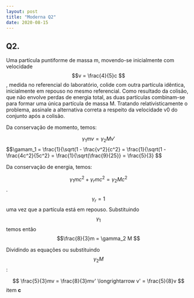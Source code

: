 ```yaml
---
layout: post
title: "Moderna Q2"
date: 2020-08-15
---
```


## Q2.

Uma partícula puntiforme de massa m, movendo-se inicialmente com velocidade $$v = \frac{4}{5}c $$, medida no referencial do laboratório, colide com outra partícula idêntica, inicialmente em repouso no mesmo referencial. Como resultado da colisão, que não envolve perdas de energia total, as duas partículas combinam-se para formar uma única partícula de massa M. Tratando relativisticamente o problema, assinale a alternativa correta a respeito da velocidade v0 do conjunto após a colisão. 

Da conservação de momento, temos:

$$ \gamma_1 m v = \gamma_2 M v' $$
$$\gamam_1 = \frac{1}{\sqrt(1 - \frac{v^2}{c^2} = \frac{1}{\sqrt(1 - \frac{4c^2}{5c^2} = \frac{1}{\sqrt(\frac{9}{25}} = \frac{5}{3} $$

Da conservação de energia, temos:

$$ \gamma_1 mc^2 + \gamma_r mc^2 = \gamma_2 M c^2 $$. $$ \gamma_r = 1 $$ uma vez que a partícula está em repouso. Substituindo $$\gamma_1$$ temos então $$\frac{8}{3}m = \gamma_2 M $$  

Dividindo as equações ou substituindo $$ \gamma_2 M $$:

$$ \frac{5}{3}mv = \frac{8}{3}mv' \longrightarrow v' = \frac{5}{8}v $$ item **c**
